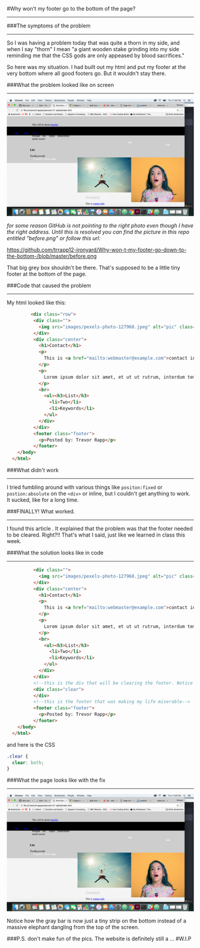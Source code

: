 #Why won't my footer go to the bottom of the page?

***



###The symptoms of the problem
***
So I was having a problem today that was quite a thorn in my side, and when I say "thorn" I mean "a giant wooden stake grinding into my side reminding me that the CSS gods are only appeased by blood sacrifices."

So here was my situation.  I had built out my html and put my footer at the very bottom where all good footers go.  But it wouldn't stay there.  



###What the problem looked like on screen
***
![alt text][logo]

[logo]: https://github.com/trrapp12-ironyard/Why-won-t-my-footer-go-down-to-the-bottom-/blob/master/before.png

_for some reason GitHub is not pointing to the right photo even though I have the right address.  Until this is resolved you can find the picture in this repo entitled "before.png" or follow this url:_

https://github.com/trrapp12-ironyard/Why-won-t-my-footer-go-down-to-the-bottom-/blob/master/before.png


That big grey box shouldn't be there.  That's supposed to be a little tiny footer at the bottom of the page.



###Code that caused the problem
***

My html looked like this: 

```html
         <div class="row">
          <div class="">
            <img src="images/pexels-photo-127968.jpeg" alt="pic" class="photos medium"/>
          </div>
          <div class="center">
            <h1>Contact</h1>
            <p>
              This is <a href="mailto:webmaster@example.com">contact info</a>
            </p>
            <p>
              Lorem ipsum dolor sit amet, et ut ut rutrum, interdum tempor aliquet sit, tristique elit. Turpis consectetuer mattis auctor.
            </p>
            <br>
              <ul><h3>List</h3>
                <li>Two</li>
                <li>Keywords</li>
              </ul>
            </div>
          </div>
          <footer class="footer">
            <p>Posted by: Trevor Rapp</p>
          </footer>
    </body>
  </html>
  ```

###What didn't work
***

I tried fumbling around with various things like `positon:fixed` or `postion:absolute` on the `<div>` or inline, but I couldn't get anything to work.  It sucked, like for a long time.



###FINALLY!  What worked.
***

I found this article <a href="http://stackoverflow.com/questions/12933418/footer-wont-go-to-the-bottom"></a>.  It explained that the problem was that the footer needed to be cleared.  Right?!!  That's what I said, just like we learned in class this week.  



###What the solution looks like in code
***

```html
          <div class="">
            <img src="images/pexels-photo-127968.jpeg" alt="pic" class="photos medium"/>
          </div>
          <div class="center">
            <h1>Contact</h1>
            <p>
              This is <a href="mailto:webmaster@example.com">contact info</a>
            </p>
            <p>
              Lorem ipsum dolor sit amet, et ut ut rutrum, interdum tempor aliquet sit, tristique elit. Turpis consectetuer mattis auctor.
            </p>
            <br>
              <ul><h3>List</h3>
                <li>Two</li>
                <li>Keywords</li>
              </ul>
            </div>
          </div>
          <!--this is the div that will be clearing the footer. Notice that it is empty and just has the class of clear-->
          <div class="clear">
          </div>
          <!--this is the footer that was making my life miserable-->
          <footer class="footer">
            <p>Posted by: Trevor Rapp</p>
          </footer>
    </body>
  </html>
  ```
  
  and here is the CSS
  
  ```CSS
  .clear {
    clear: both;
  }
```



###What the page looks like with the fix
***

![alt text][logo]

[logo]: https://github.com/trrapp12-ironyard/Why-won-t-my-footer-go-down-to-the-bottom-/blob/master/Screen%20Shot%202016-09-29%20at%2010.42.29%20PM.png

Notice how the gray bar is now just a tiny strip on the bottom instead of a massive elephant dangling from the top of the screen.


###P.S. don't make fun of the pics.  The website is definitely still a ...
#W.I.P

